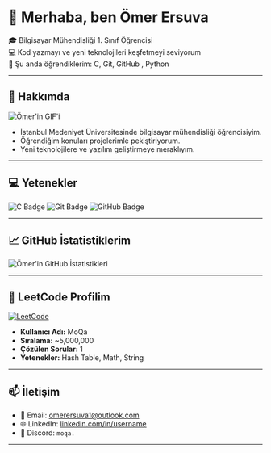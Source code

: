# 👋 Merhaba, ben Ömer Ersuva

🎓 Bilgisayar Mühendisliği 1. Sınıf Öğrencisi  
💻 Kod yazmayı ve yeni teknolojileri keşfetmeyi seviyorum  
🌱 Şu anda öğrendiklerim: C, Git, GitHub  , Python

---

## 🚀 Hakkımda

![Ömer'in GIF'i](https://media.giphy.com/media/3o7abKhOpu0NwenH3O/giphy.gif)

- İstanbul Medeniyet Üniversitesinde bilgisayar mühendisliği öğrencisiyim.  
- Öğrendiğim konuları projelerimle pekiştiriyorum.  
- Yeni teknolojilere ve yazılım geliştirmeye meraklıyım.  

---

## 💻 Yetenekler

![C Badge](https://img.shields.io/badge/C-555555?style=for-the-badge&logo=c&logoColor=white)
![Git Badge](https://img.shields.io/badge/Git-F05032?style=for-the-badge&logo=git&logoColor=white)
![GitHub Badge](https://img.shields.io/badge/GitHub-181717?style=for-the-badge&logo=github&logoColor=white)

---

## 📈 GitHub İstatistiklerim

![Ömer'in GitHub İstatistikleri](https://github-readme-stats.vercel.app/api?username=your-github-username&show_icons=true&theme=radical)

---

## 🧠 LeetCode Profilim

[![LeetCode](https://img.shields.io/badge/LeetCode-MoQa-FFA116?style=for-the-badge&logo=leetcode&logoColor=black)](https://leetcode.com/u/MoQa/)

- **Kullanıcı Adı:** MoQa
- **Sıralama:** ~5,000,000
- **Çözülen Sorular:** 1
- **Yetenekler:** Hash Table, Math, String

---

## 📫 İletişim

- 📧 Email: omerersuva1@outlook.com  
- 🌐 LinkedIn: [linkedin.com/in/username](https://linkedin.com/in/username)  
- 💬 Discord: `moqa.`  

---


